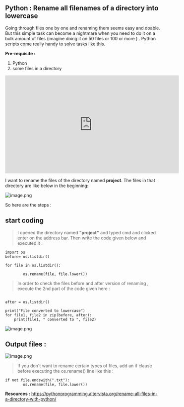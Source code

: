 ## Python : Rename all filenames of a directory into lowercase

Going through files one by one and renaming them seems easy and doable. But this simple   task can become a nightmare when you need to do it on a bulk amount of files (imagine doing it on 50 files or 100 or more ) . Python scripts come really handy to solve tasks like this.

**Pre-requisite :**
1. Python 
2. some files in a directory

<iframe width="560" height="315" src="https://www.youtube.com/embed/5fclTlZLpTA" title="YouTube video player" frameborder="0" allow="accelerometer; autoplay; clipboard-write; encrypted-media; gyroscope; picture-in-picture" allowfullscreen></iframe>

I want to rename the files of the directory named **project**. The files in that directory are like below in the beginning:


![image.png](https://cdn.hashnode.com/res/hashnode/image/upload/v1628348877586/O99Tz6zr_m.png)
 
So here are the steps :

## start coding
 > I opened the directory named **"project"** and typed cmd and clicked enter on the address bar.  Then write the code given below and executed it .  

```
import os
before= os.listdir()

for file in os.listdir():
 
        os.rename(file, file.lower())  
``` 
> In order to check the files before and after version of renaming , execute the 2nd part of the code given here :


```

after = os.listdir()

print("File converted to lowercase")
for file1, file2 in zip(before, after):
    print(file1, " converted to ", file2)
``` 

![image.png](https://cdn.hashnode.com/res/hashnode/image/upload/v1628350713081/f9uMXbrdg.png)

## Output files :


![image.png](https://cdn.hashnode.com/res/hashnode/image/upload/v1628350864319/pd8PW6RfH.png)

> If you don't want to rename certain types of files, add an if clause before executing the os.rename() line like this :


```
if not file.endswith(".txt"):  
        os.rename(file, file.lower())
``` 
**Resources :**
https://pythonprogramming.altervista.org/rename-all-files-in-a-directory-with-python/
